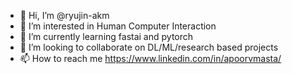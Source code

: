 - 👋 Hi, I’m @ryujin-akm
- 👀 I’m interested in Human Computer Interaction
- 🌱 I’m currently learning fastai and pytorch
- 💞️ I’m looking to collaborate on DL/ML/research based projects
- 📫 How to reach me https://www.linkedin.com/in/apoorvmasta/

<!---
ryujin-akm/ryujin-akm is a ✨ special ✨ repository because its `README.md` (this file) appears on your GitHub profile.
You can click the Preview link to take a look at your changes.
--->

